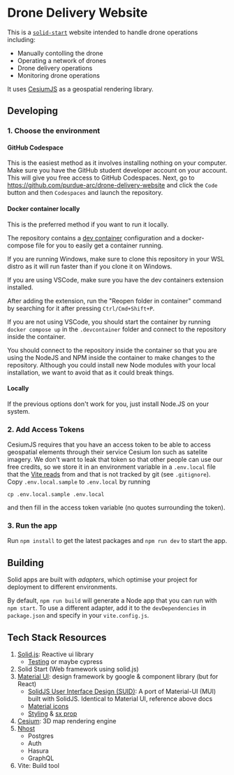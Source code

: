 # Drone Delivery Website

This is a [`solid-start`](https://start.solidjs.com) website intended to handle drone operations including:

* Manually contolling the drone
* Operating a network of drones
* Drone delivery operations
* Monitoring drone operations

It uses [CesiumJS](https://cesium.com/learn/cesiumjs-learn/) as a geospatial rendering library.

## Developing

### 1. Choose the environment

#### GitHub Codespace

This is the easiest method as it involves installing nothing on your computer. Make sure you have the GitHub student developer account on your account. This will give you free access to GitHub Codespaces. Next, go to https://github.com/purdue-arc/drone-delivery-website and click the `Code` button and then `Codespaces` and launch the repository.

#### Docker container locally

This is the preferred method if you want to run it locally.

The repository contains a [dev container](https://code.visualstudio.com/docs/devcontainers/containers) configuration and a docker-compose file for you to easily get a container running.

If you are running Windows, make sure to clone this repository in your WSL distro as it will run faster than if you clone it on Windows.

If you are using VSCode, make sure you have the dev containers extension installed.

After adding the extension, run the  "Reopen folder in container" command by searching for it after pressing `Ctrl/Cmd+Shift+P`.

If you are not using VSCode, you should start the container by running `docker compose up` in the `.devcontainer` folder and connect to the repository inside the container.

You should connect to the repository inside the container so that you are using the NodeJS and NPM inside the container to make changes to the repository. Although you could install new Node modules with your local installation, we want to avoid that as it could break things.

#### Locally

If the previous options don't work for you, just install Node.JS on your system.


### 2. Add Access Tokens

CesiumJS requires that you have an access token to be able to access geospatial elements through their service Cesium Ion such as satelite imagery. We don't want to leak that token so that other people can use our free credits, so we store it in an environment variable in a `.env.local` file that the [Vite reads](https://vitejs.dev/guide/env-and-mode.html) from and that is not tracked by git (see `.gitignore`). Copy `.env.local.sample` to `.env.local` by running

```
cp .env.local.sample .env.local
``` 

and then fill in the access token variable (no quotes surrounding the token).

### 3. Run the app

Run `npm install` to get the latest packages and `npm run dev` to start the app.

## Building

Solid apps are built with _adapters_, which optimise your project for deployment to different environments.

By default, `npm run build` will generate a Node app that you can run with `npm start`. To use a different adapter, add it to the `devDependencies` in `package.json` and specify in your `vite.config.js`.

## Tech Stack Resources
1. [Solid.js](https://www.solidjs.com/tutorial/): Reactive ui library
   - [Testing](https://docs.solidjs.com/guides/how-to-guides/testing-in-solid/vitest) or maybe cypress
2. Solid Start (Web framework using solid.js)
3. [Material UI](https://mui.com/material-ui/react-autocomplete/): design framework by google & component library (but for React)
   - [SolidJS User Interface Design (SUID)](https://suid.io/): A port of Material-UI (MUI) built with SolidJS. Identical to Material UI, reference above docs
   - [Material icons](https://mui.com/material-ui/material-icons/)
   - [Styling](https://mui.com/system/properties/) & [sx prop](https://mui.com/system/getting-started/the-sx-prop/)
4. [Cesium](https://sandcastle.cesium.com/): 3D map rendering engine
5. [Nhost](https://nhost.io/)
   - Postgres
   - Auth
   - Hasura
   - GraphQL
6. Vite: Build tool
